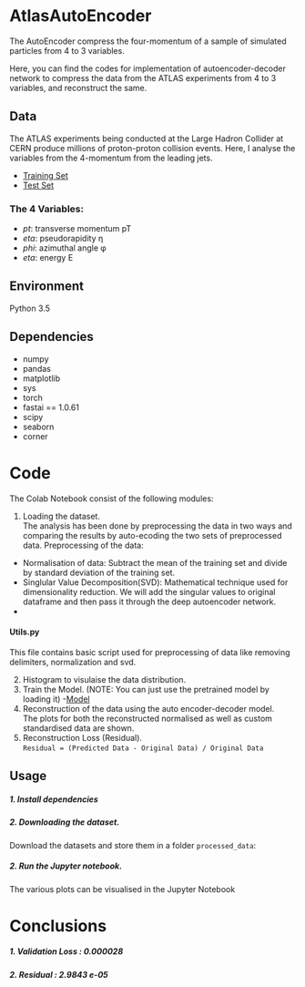 # AtlasAutoEncoder
The AutoEncoder compress the four-momentum of a sample of simulated particles from 4 to 3 variables.

Here, you can find the codes for implementation of autoencoder-decoder network to compress the data from the ATLAS experiments from 4 to 3 variables, and reconstruct the same.

## Data

The ATLAS experiments being conducted at the Large Hadron Collider at CERN produce millions of proton-proton collision events. Here, I analyse the variables from the 4-momentum from the leading jets.
- [Training Set](https://github.com/swaingotnochill/AtlasAutoEncoder/blob/main/Processed%20Data/train%20.csv)
- [Test Set](https://github.com/swaingotnochill/AtlasAutoEncoder/blob/main/Processed%20Data/test.csv)

### The 4 Variables:
- *pt*: transverse momentum pT 
- *eta*: pseudorapidity η 
- *phi*: azimuthal angle φ 
- *eta*: energy E

## Environment
Python 3.5    

## Dependencies  
- numpy      
- pandas 
- matplotlib 
- sys 
- torch  
- fastai == 1.0.61
- scipy 
- seaborn
- corner 

# Code
The Colab Notebook consist of the following modules:
1. Loading the dataset.  
The analysis has been done by preprocessing the data in two ways and comparing the results by auto-ecoding the two sets of preprocessed data. Preprocessing of the data:
- Normalisation of data: Subtract the mean of the training set and divide by standard deviation of the training set. 
- Singlular Value Decomposition(SVD): Mathematical technique used for dimensionality reduction. We will add the singular values to original dataframe and then pass it through the deep autoencoder network.  
- 
#### Utils.py 
This file contains basic script used for preprocessing of data like removing delimiters, normalization and svd.

2. Histogram to visulaise the data distribution. 
3. Train the Model. 
(NOTE: You can just use the pretrained model by loading it) 
-[Model](https://github.com/swaingotnochill/AtlasAutoEncoder/blob/main/models/AE_GivenNetworkWithSVD_v2.pth)
5. Reconstruction of the data using the auto encoder-decoder model.  
The plots for both the reconstructed normalised as well as custom standardised data are shown.  
5. Reconstruction Loss (Residual).  
`Residual = (Predicted Data - Original Data) / Original Data`  
## Usage

##### 1. Install dependencies
##### 2. Downloading the dataset.
Download the datasets and store them in a folder `processed_data`:
##### 2. Run the Jupyter notebook.
The various plots can be visualised in the Jupyter Notebook

# Conclusions

##### 1. Validation Loss : 0.000028
##### 2. Residual : 2.9843 e-05
